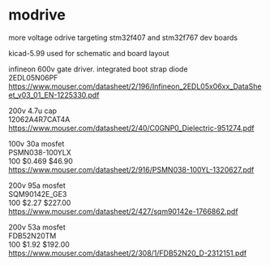 # modrive
more voltage odrive
targeting stm32f407 and stm32f767 dev boards

kicad-5.99 used for schematic and board layout

infineon 600v gate driver. integrated boot strap diode\
	2EDL05N06PF\
	https://www.mouser.com/datasheet/2/196/Infineon_2EDL05x06xx_DataSheet_v03_01_EN-1225330.pdf

200v 4.7u cap\
	12062A4R7CAT4A\
	https://www.mouser.com/datasheet/2/40/C0GNP0_Dielectric-951274.pdf

100v 30a mosfet\
	PSMN038-100YLX\
	100     $0.469  $46.90\
	https://www.mouser.com/datasheet/2/916/PSMN038-100YL-1320627.pdf
	
200v 95a mosfet\
	SQM90142E_GE3\
	100     $2.27   $227.00\
	https://www.mouser.com/datasheet/2/427/sqm90142e-1766862.pdf

200v 53a mosfet\
	FDB52N20TM\
	100     $1.92   $192.00\
	https://www.mouser.com/datasheet/2/308/1/FDB52N20_D-2312151.pdf
